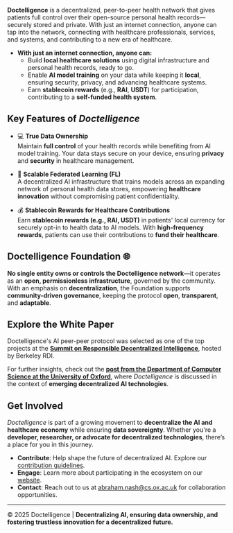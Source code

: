 

**Doctelligence** is a decentralized, peer-to-peer health network that gives patients full control over their open-source personal health records—securely stored and private. With just an internet connection, anyone can tap into the network, connecting with healthcare professionals, services, and systems, and contributing to a new era of healthcare.

- **With just an internet connection, anyone can:**
  - Build **local healthcare solutions** using digital infrastructure and personal health records, ready to go.
  - Enable **AI model training** on your data while keeping it **local**, ensuring security, privacy, and advancing healthcare systems.
  - Earn **stablecoin rewards** (e.g., **RAI**, **USDT**) for participation, contributing to a **self-funded health system**.

## Key Features of *Doctelligence*

- 💻 **True Data Ownership**  
  Maintain **full control** of your health records while benefiting from AI model training. Your data stays secure on your device, ensuring **privacy** and **security** in healthcare management.  

- 🤖 **Scalable Federated Learning (FL)**  
  A decentralized AI infrastructure that trains models across an expanding network of personal health data stores, empowering **healthcare innovation** without compromising patient confidentiality.

- 💰 **Stablecoin Rewards for Healthcare Contributions**  
  Earn **stablecoin rewards (e.g., RAI, USDT)** in patients' local currency for securely opt-in to health data to AI models. With **high-frequency rewards**, patients can use their contributions to **fund their healthcare**.
  
## Doctelligence Foundation 🌐  

**No single entity owns or controls the Doctelligence network**—it operates as an **open, permissionless infrastructure**, governed by the community. With an emphasis on **decentralization**, the Foundation supports **community-driven governance**, keeping the protocol **open**, **transparent**, and **adaptable**.

## Explore the White Paper  

Doctelligence's AI peer-peer protocol was selected as one of the top projects at the **[Summit on Responsible Decentralized Intelligence](https://rdi.berkeley.edu/events/decentralizationaisummit24)**, hosted by Berkeley RDI. 

For further insights, check out the **[post from the Department of Computer Science at the University of Oxford](https://www.linkedin.com/feed/update/urn:li:activity:7229826012803395584/)**, where *Doctelligence* is discussed in the context of **emerging decentralized AI technologies**.  

## Get Involved  

*Doctelligence* is part of a growing movement to **decentralize the AI and healthcare economy** while ensuring **data sovereignty**. Whether you're a **developer, researcher, or advocate for decentralized technologies**, there’s a place for you in this journey.  

- **Contribute**: Help shape the future of decentralized AI. Explore our [contribution guidelines](https://github.com/Doctelligence/DIN-Protocol-Proposals-DPP).  
- **Engage**: Learn more about participating in the ecosystem on our [website](https://doctelligence.github.io).  
- **Contact**: Reach out to us at [abraham.nash@cs.ox.ac.uk](mailto:abraham.nash@cs.ox.ac.uk) for collaboration opportunities.  

---

© 2025 Doctelligence | **Decentralizing AI, ensuring data ownership, and fostering trustless innovation for a decentralized future.**  
